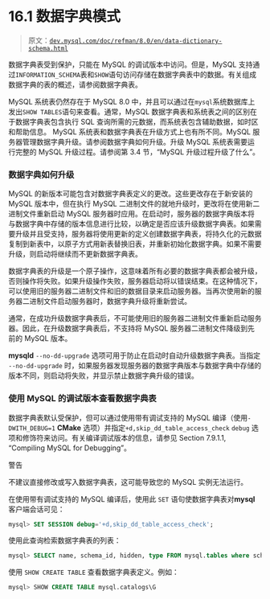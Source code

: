 # 16.1 数据字典模式

> 原文：[`dev.mysql.com/doc/refman/8.0/en/data-dictionary-schema.html`](https://dev.mysql.com/doc/refman/8.0/en/data-dictionary-schema.html)

数据字典表受到保护，只能在 MySQL 的调试版本中访问。但是，MySQL 支持通过`INFORMATION_SCHEMA`表和`SHOW`语句访问存储在数据字典表中的数据。有关组成数据字典的表的概述，请参阅数据字典表。

MySQL 系统表仍然存在于 MySQL 8.0 中，并且可以通过在`mysql`系统数据库上发出`SHOW TABLES`语句来查看。通常，MySQL 数据字典表和系统表之间的区别在于数据字典表包含执行 SQL 查询所需的元数据，而系统表包含辅助数据，如时区和帮助信息。 MySQL 系统表和数据字典表在升级方式上也有所不同。MySQL 服务器管理数据字典升级。请参阅数据字典如何升级。升级 MySQL 系统表需要运行完整的 MySQL 升级过程。请参阅第 3.4 节，“MySQL 升级过程升级了什么”。

### 数据字典如何升级

MySQL 的新版本可能包含对数据字典表定义的更改。这些更改存在于新安装的 MySQL 版本中，但在执行 MySQL 二进制文件的就地升级时，更改将在使用新二进制文件重新启动 MySQL 服务器时应用。在启动时，服务器的数据字典版本将与数据字典中存储的版本信息进行比较，以确定是否应该升级数据字典表。如果需要升级并且受支持，服务器将使用更新的定义创建数据字典表，将持久化的元数据复制到新表中，以原子方式用新表替换旧表，并重新初始化数据字典。如果不需要升级，则启动将继续而不更新数据字典表。

数据字典表的升级是一个原子操作，这意味着所有必要的数据字典表都会被升级，否则操作将失败。如果升级操作失败，服务器启动将以错误结束。在这种情况下，可以使用旧的服务器二进制文件和旧的数据目录来启动服务器。当再次使用新的服务器二进制文件启动服务器时，数据字典升级将重新尝试。

通常，在成功升级数据字典表后，不可能使用旧的服务器二进制文件重新启动服务器。因此，在升级数据字典表后，不支持将 MySQL 服务器二进制文件降级到先前的 MySQL 版本。

**mysqld** `--no-dd-upgrade` 选项可用于防止在启动时自动升级数据字典表。当指定 `--no-dd-upgrade` 时，如果服务器发现服务器的数据字典版本与数据字典中存储的版本不同，则启动将失败，并显示禁止数据字典升级的错误。

### 使用 MySQL 的调试版本查看数据字典表

数据字典表默认受保护，但可以通过使用带有调试支持的 MySQL 编译（使用`-DWITH_DEBUG=1` **CMake** 选项）并指定`+d,skip_dd_table_access_check` `debug` 选项和修饰符来访问。有关编译调试版本的信息，请参见 Section 7.9.1.1, “Compiling MySQL for Debugging”。

警告

不建议直接修改或写入数据字典表，这可能导致您的 MySQL 实例无法运行。

在使用带有调试支持的 MySQL 编译后，使用此 `SET` 语句使数据字典表对**mysql** 客户端会话可见：

```sql
mysql> SET SESSION debug='+d,skip_dd_table_access_check';
```

使用此查询检索数据字典表的列表：

```sql
mysql> SELECT name, schema_id, hidden, type FROM mysql.tables where schema_id=1 AND hidden='System';
```

使用 `SHOW CREATE TABLE` 查看数据字典表定义。例如：

```sql
mysql> SHOW CREATE TABLE mysql.catalogs\G
```
